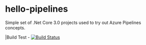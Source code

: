 # hello-pipelines
Simple set of .Net Core 3.0 projects used to try out Azure Pipelines concepts.

|Build Test - [![Build Status](https://dev.azure.com/dhanikadig/hello-pipelines/_apis/build/status/DTMunasinghe.azure-CI-CD-feb16-2022?branchName=main)](https://dev.azure.com/dhanikadig/hello-pipelines/_build/latest?definitionId=2&branchName=main)
